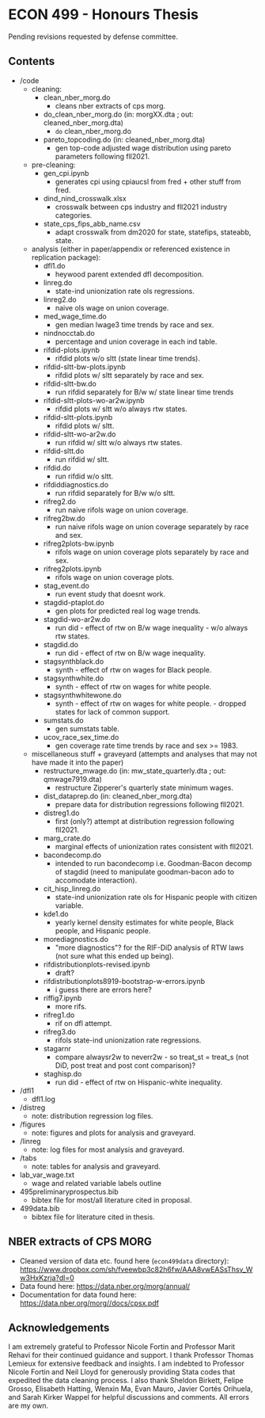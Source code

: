 # ECON 499 - Honours Thesis
Pending revisions requested by defense committee.
## Contents
- /code
  - cleaning:
    - clean_nber_morg.do 
      - cleans nber extracts of cps morg.
    - do_clean_nber_morg.do (in: morgXX.dta ; out: cleaned_nber_morg.dta)
      - `do` clean_nber_morg.do 
    - pareto_topcoding.do (in: cleaned_nber_morg.dta)
      - gen top-code adjusted wage distribution using pareto parameters following fll2021.
  - pre-cleaning:
    - gen_cpi.ipynb
      - generates cpi using cpiaucsl from fred + other stuff from fred.
    - dind_nind_crosswalk.xlsx
      - crosswalk between cps industry and fll2021 industry categories.
    - state_cps_fips_abb_name.csv
      - adapt crosswalk from dm2020 for state, statefips, stateabb, state.
  - analysis (either in paper/appendix or referenced existence in replication package):
    - dfl1.do
      - heywood parent extended dfl decomposition.
    - linreg.do
      - state-ind unionization rate ols regressions.
    - linreg2.do
      - naive ols wage on union coverage.
    - med_wage_time.do
      - gen median lwage3 time trends by race and sex.
    - nindnocctab.do
      - percentage and union coverage in each ind table.
    - rifdid-plots.ipynb
      - rifdid plots w/o sltt (state linear time trends).
    - rifdid-sltt-bw-plots.ipynb
      - rifdid plots w/ sltt separately by race and sex.
    - rifdid-sltt-bw.do
      - run rifdid separately for B/w w/ state linear time trends
    - rifdid-sltt-plots-wo-ar2w.ipynb
      - rifdid plots w/ sltt w/o always rtw states.
    - rifdid-sltt-plots.ipynb
      - rifdid plots w/ sltt.
    - rifdid-sltt-wo-ar2w.do
      - run rifdid w/ sltt w/o always rtw states.
    - rifdid-sltt.do
      - run rifdid w/ sltt.
    - rifdid.do
      - run rifdid w/o sltt.
    - rifdiddiagnostics.do
      - run rifdid separately for B/w w/o sltt.
    - rifreg2.do
      - run naive rifols wage on union coverage.
    - rifreg2bw.do
      - run naive rifols wage on union coverage separately by race and sex.
    - rifreg2plots-bw.ipynb
      - rifols wage on union coverage plots separately by race and sex.
    - rifreg2plots.ipynb
      - rifols wage on union coverage plots.
    - stag_event.do
      - run event study that doesnt work.
    - stagdid-ptaplot.do
      - gen plots for predicted real log wage trends.
    - stagdid-wo-ar2w.do
      - run did - effect of rtw on B/w wage inequality - w/o always rtw states.
    - stagdid.do
      - run did - effect of rtw on B/w wage inequality.
    - stagsynthblack.do
      - synth - effect of rtw on wages for Black people.
    - stagsynthwhite.do
      - synth - effect of rtw on wages for white people.
    - stagsynthwhitewone.do
      - synth - effect of rtw on wages for white people. - dropped states for lack of common support.
    - sumstats.do
      - gen sumstats table.
    - ucov_race_sex_time.do
      - gen coverage rate time trends by race and sex >= 1983.
  - miscellaneous stuff + graveyard (attempts and analyses that may not have made it into the paper)
    - restructure_mwage.do (in: mw_state_quarterly.dta ; out: qmwage7919.dta)
      - restructure Zipperer's quarterly state minimum wages. 
    - dist_dataprep.do (in: cleaned_nber_morg.dta)
      - prepare data for distribution regressions following fll2021.
    - distreg1.do
      - first (only?) attempt at distribution regression following fll2021.
    - marg_crate.do
      - marginal effects of unionization rates consistent with fll2021.
    - bacondecomp.do
      - intended to run bacondecomp i.e. Goodman-Bacon decomp of stagdid (need to manipulate goodman-bacon ado to accomodate interaction).
    - cit_hisp_linreg.do
      - state-ind unionization rate ols for Hispanic people with citizen variable.
    - kde1.do
      - yearly kernel density estimates for white people, Black people, and Hispanic people.
    - morediagnostics.do
      - "more diagnostics"? for the RIF-DiD analysis of RTW laws (not sure what this ended up being).
    - rifdistributionplots-revised.ipynb
      - draft?
    - rifdistributionplots8919-bootstrap-w-errors.ipynb
      - i guess there are errors here?
    - riffig7.ipynb
      - more rifs.
    - rifreg1.do
      - rif on dfl attempt.
    - rifreg3.do
      - rifols state-ind unionization rate regressions.
    - stagarnr
      - compare alwaysr2w to neverr2w - so treat_st = treat_s (not DiD, post treat and post cont comparison)?
    - staghisp.do
      - run did - effect of rtw on Hispanic-white inequality.
- /dfl1
  - dfl1.log
- /distreg
  - note: distribution regression log files.
- /figures
  - note: figures and plots for analysis and graveyard.
- /linreg
  - note: log files for most analysis and graveyard.
- /tabs
  - note: tables for analysis and graveyard.
- lab_var_wage.txt
  - wage and related variable labels outline
- 495preliminaryprospectus.bib
  - bibtex file for most/all literature cited in proposal.
- 499data.bib
  - bibtex file for literature cited in thesis.
## NBER extracts of CPS MORG
- Cleaned version of data etc. found here (`econ499data` directory): https://www.dropbox.com/sh/fveewbp3c82h6fw/AAA8vwEASsThsv_Ww3HxKzrja?dl=0 
- Data found here: https://data.nber.org/morg/annual/
- Documentation for data found here: https://data.nber.org/morg//docs/cpsx.pdf
## Acknowledgements
I am extremely grateful to Professor Nicole Fortin and Professor Marit Rehavi for their continued guidance and support. I thank Professor Thomas Lemieux for extensive feedback and insights. I am indebted to Professor Nicole Fortin and Neil Lloyd for generously providing Stata codes that expedited the data cleaning process. I also thank Sheldon Birkett, Felipe Grosso, Elisabeth Hatting, Wenxin Ma, Evan Mauro, Javier Cort&eacute;s Orihuela, and Sarah Kirker Wappel for helpful discussions and comments. All errors are my own.
